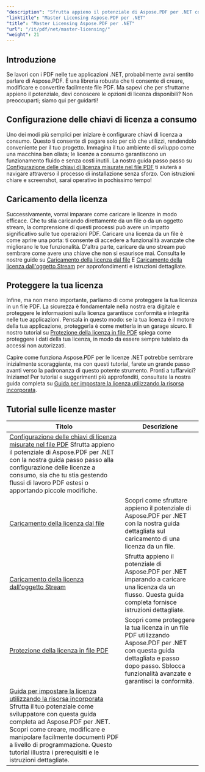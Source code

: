 ```yaml
---
"description": "Sfrutta appieno il potenziale di Aspose.PDF per .NET con tutorial dettagliati su licenze, conformità e ottimizzazione dei flussi di lavoro PDF."
"linktitle": "Master Licensing Aspose.PDF per .NET"
"title": "Master Licensing Aspose.PDF per .NET"
"url": "/it/pdf/net/master-licensing/"
"weight": 21
---
```


## Introduzione

Se lavori con i PDF nelle tue applicazioni .NET, probabilmente avrai sentito parlare di Aspose.PDF. È una libreria robusta che ti consente di creare, modificare e convertire facilmente file PDF. Ma sapevi che per sfruttarne appieno il potenziale, devi conoscere le opzioni di licenza disponibili? Non preoccuparti; siamo qui per guidarti!

## Configurazione delle chiavi di licenza a consumo
Uno dei modi più semplici per iniziare è configurare chiavi di licenza a consumo. Questo ti consente di pagare solo per ciò che utilizzi, rendendolo conveniente per il tuo progetto. Immagina il tuo ambiente di sviluppo come una macchina ben oliata; le licenze a consumo garantiscono un funzionamento fluido e senza costi inutili. La nostra guida passo passo su [Configurazione delle chiavi di licenza misurate nel file PDF](./configureing-metered-license-keys/) ti aiuterà a navigare attraverso il processo di installazione senza sforzo. Con istruzioni chiare e screenshot, sarai operativo in pochissimo tempo!

## Caricamento della licenza
Successivamente, vorrai imparare come caricare le licenze in modo efficace. Che tu stia caricando direttamente da un file o da un oggetto stream, la comprensione di questi processi può avere un impatto significativo sulle tue operazioni PDF. Caricare una licenza da un file è come aprire una porta: ti consente di accedere a funzionalità avanzate che migliorano le tue funzionalità. D'altra parte, caricare da uno stream può sembrare come avere una chiave che non si esaurisce mai. Consulta le nostre guide su [Caricamento della licenza dal file](./loading-license-from-file/) E [Caricamento della licenza dall'oggetto Stream](./loading-license-from-stream-object/) per approfondimenti e istruzioni dettagliate.

## Proteggere la tua licenza
Infine, ma non meno importante, parliamo di come proteggere la tua licenza in un file PDF. La sicurezza è fondamentale nella nostra era digitale e proteggere le informazioni sulla licenza garantisce conformità e integrità nelle tue applicazioni. Pensala in questo modo: se la tua licenza è il motore della tua applicazione, proteggerla è come metterla in un garage sicuro. Il nostro tutorial su [Protezione della licenza in file PDF](./securing-license/) spiega come proteggere i dati della tua licenza, in modo da essere sempre tutelato da accessi non autorizzati.

Capire come funziona Aspose.PDF per le licenze .NET potrebbe sembrare inizialmente scoraggiante, ma con questi tutorial, farete un grande passo avanti verso la padronanza di questo potente strumento. Pronti a tuffarvici? Iniziamo! Per tutorial e suggerimenti più approfonditi, consultate la nostra guida completa su [Guida per impostare la licenza utilizzando la risorsa incorporata](./guide-to-set-license-using-embedded-resource/). 


## Tutorial sulle licenze master
| Titolo | Descrizione |
| --- | --- | 
| [Configurazione delle chiavi di licenza misurate nel file PDF](./configureing-metered-license-keys/) Sfrutta appieno il potenziale di Aspose.PDF per .NET con la nostra guida passo passo alla configurazione delle licenze a consumo, sia che tu stia gestendo flussi di lavoro PDF estesi o apportando piccole modifiche. |  
| [Caricamento della licenza dal file](./loading-license-from-file/) | Scopri come sfruttare appieno il potenziale di Aspose.PDF per .NET con la nostra guida dettagliata sul caricamento di una licenza da un file. |  
| [Caricamento della licenza dall'oggetto Stream](./loading-license-from-stream-object/) | Sfrutta appieno il potenziale di Aspose.PDF per .NET imparando a caricare una licenza da un flusso. Questa guida completa fornisce istruzioni dettagliate. |  
| [Protezione della licenza in file PDF](./securing-license/) | Scopri come proteggere la tua licenza in un file PDF utilizzando Aspose.PDF per .NET con questa guida dettagliata e passo dopo passo. Sblocca funzionalità avanzate e garantisci la conformità. |  
| [Guida per impostare la licenza utilizzando la risorsa incorporata](./guide-to-set-license-using-embedded-resource/) Sfrutta il tuo potenziale come sviluppatore con questa guida completa ad Aspose.PDF per .NET. Scopri come creare, modificare e manipolare facilmente documenti PDF a livello di programmazione. Questo tutorial illustra i prerequisiti e le istruzioni dettagliate. |